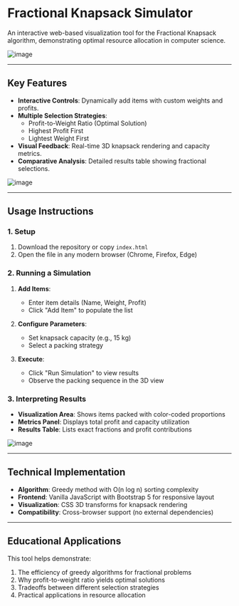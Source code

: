 # Fractional Knapsack Simulator

An interactive web-based visualization tool for the Fractional Knapsack algorithm, demonstrating optimal resource allocation in computer science.

![image](https://github.com/user-attachments/assets/e885740f-079a-446d-b426-b06d121ae8a0)

---

## Key Features

- **Interactive Controls**: Dynamically add items with custom weights and profits.
- **Multiple Selection Strategies**:
  - Profit-to-Weight Ratio (Optimal Solution)
  - Highest Profit First
  - Lightest Weight First
- **Visual Feedback**: Real-time 3D knapsack rendering and capacity metrics.
- **Comparative Analysis**: Detailed results table showing fractional selections.

![image](https://github.com/user-attachments/assets/1b505843-c5c4-49af-8a8f-d153455fd33a)

---

## Usage Instructions

### 1. Setup
1. Download the repository or copy `index.html`
2. Open the file in any modern browser (Chrome, Firefox, Edge)

### 2. Running a Simulation
1. **Add Items**:
   - Enter item details (Name, Weight, Profit)
   - Click "Add Item" to populate the list

2. **Configure Parameters**:
   - Set knapsack capacity (e.g., 15 kg)
   - Select a packing strategy

3. **Execute**:
   - Click "Run Simulation" to view results
   - Observe the packing sequence in the 3D view

### 3. Interpreting Results
- **Visualization Area**: Shows items packed with color-coded proportions
- **Metrics Panel**: Displays total profit and capacity utilization
- **Results Table**: Lists exact fractions and profit contributions

![image](https://github.com/user-attachments/assets/4d8e507e-0d80-4e61-baaf-2e6c983fb1d3)

---

## Technical Implementation

- **Algorithm**: Greedy method with O(n log n) sorting complexity
- **Frontend**: Vanilla JavaScript with Bootstrap 5 for responsive layout
- **Visualization**: CSS 3D transforms for knapsack rendering
- **Compatibility**: Cross-browser support (no external dependencies)

---

## Educational Applications

This tool helps demonstrate:
1. The efficiency of greedy algorithms for fractional problems
2. Why profit-to-weight ratio yields optimal solutions
3. Tradeoffs between different selection strategies
4. Practical applications in resource allocation
